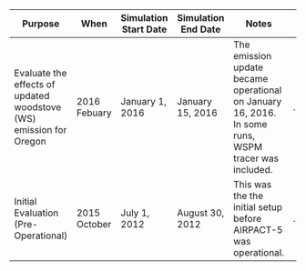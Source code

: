 |Purpose|When|Simulation Start Date|Simulation End Date|Notes|Script Directory|Output Directory|
|-------|----|---------------------|-------------------|-----|----------------|----------------|
Evaluate the effects of updated woodstove (WS) emission for Oregon |2016 Febuary |January 1, 2016 |January 15, 2016 |The emission update became operational on January 16, 2016. In some runs, WSPM tracer was included. |.../projects/oregon_rwc_update |.../rerun/oregon_rwc_update 
Initial Evaluation (Pre-Operational) |2015 October |July 1, 2012 |August 30, 2012 |This was the the initial setup before AIRPACT-5 was operational. |.../projects/initialsetup |.../AIRRUN/ 
